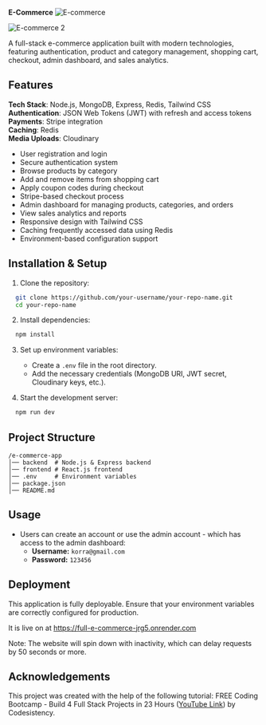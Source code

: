 **E-Commerce**
![E-commerce](https://github.com/user-attachments/assets/a65a0aed-4fd5-4231-b25f-73204ad06d87)


![E-commerce 2](https://github.com/user-attachments/assets/b9f32345-ee3c-42d6-9cb8-3541e10968fb)

A full-stack e-commerce application built with modern technologies, featuring authentication, product and category management, shopping cart, checkout, admin dashboard, and sales analytics.

## Features

**Tech Stack**: Node.js, MongoDB, Express, Redis, Tailwind CSS  
**Authentication**: JSON Web Tokens (JWT) with refresh and access tokens  
**Payments**: Stripe integration  
**Caching**: Redis  
**Media Uploads**: Cloudinary 


- User registration and login  
- Secure authentication system  
- Browse products by category  
- Add and remove items from shopping cart  
- Apply coupon codes during checkout  
- Stripe-based checkout process  
- Admin dashboard for managing products, categories, and orders  
- View sales analytics and reports  
- Responsive design with Tailwind CSS  
- Caching frequently accessed data using Redis  
- Environment-based configuration support  

## Installation & Setup

1. Clone the repository:
```bash
  git clone https://github.com/your-username/your-repo-name.git
  cd your-repo-name
```

2. Install dependencies:
```bash
  npm install
```

3. Set up environment variables:
   - Create a `.env` file in the root directory.
   - Add the necessary credentials (MongoDB URI, JWT secret, Cloudinary keys, etc.).

4. Start the development server:
```bash
  npm run dev
```

## Project Structure
```
/e-commerce-app
│── backend  # Node.js & Express backend
│── frontend # React.js frontend
│── .env     # Environment variables
│── package.json
│── README.md
```
## Usage

- Users can create an account or use the admin account - which has access to the admin dashboard:
  - **Username:** `korra@gmail.com`
  - **Password:** `123456`

## Deployment
This application is fully deployable. Ensure that your environment variables are correctly configured for production.

It is live on at https://full-e-commerce-jrg5.onrender.com

Note: The website will spin down with inactivity, which can delay requests by 50 seconds or more.

## Acknowledgements
This project was created with the help of the following tutorial:
 FREE Coding Bootcamp - Build 4 Full Stack Projects in 23 Hours ([YouTube Link](https://www.youtube.com/watch?v=MDZC8VDZnV8)) by Codesistency.

